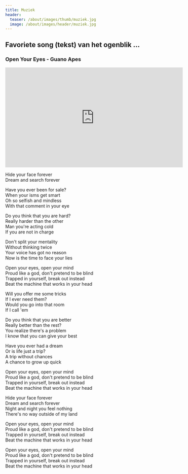 ```yaml
---
title: Muziek
header:
  teaser: /about/images/thumb/muziek.jpg
  image: /about/images/header/muziek.jpg
---
```


## Favoriete song (tekst) van het ogenblik ...

### Open Your Eyes - Guano Apes

<iframe width="560" height="315" src="https://www.youtube.com/embed/UNo2-viKfW8?rel=0" frameborder="0" allowfullscreen></iframe>

Hide your face forever  
Dream and search forever  
  
Have you ever been for sale?  
When your isms get smart  
Oh so selfish and mindless  
With that comment in your eye  
  
Do you think that you are hard?  
Really harder than the other  
Man you're acting cold  
If you are not in charge  
  
Don't split your mentality  
Without thinking twice  
Your voice has got no reason  
Now is the time to face your lies  
  
Open your eyes, open your mind  
Proud like a god, don't pretend to be blind  
Trapped in yourself, break out instead  
Beat the machine that works in your head  
  
Will you offer me some tricks  
If I ever need them?  
Would you go into that room  
If I call 'em  
  
Do you think that you are better  
Really better than the rest?  
You realize there's a problem  
I know that you can give your best  
  
Have you ever had a dream  
Or is life just a trip?  
A trip without chances  
A chance to grow up quick  
  
Open your eyes, open your mind  
Proud like a god, don't pretend to be blind  
Trapped in yourself, break out instead  
Beat the machine that works in your head  
  
Hide your face forever  
Dream and search forever  
Night and night you feel nothing  
There's no way outside of my land  
  
Open your eyes, open your mind  
Proud like a god, don't pretend to be blind  
Trapped in yourself, break out instead  
Beat the machine that works in your head  
  
Open your eyes, open your mind  
Proud like a god, don't pretend to be blind  
Trapped in yourself, break out instead  
Beat the machine that works in your head  
